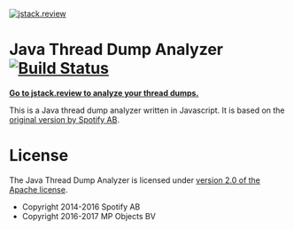 [![jstack.review][logo]](https://jstack.review)
# Java Thread Dump Analyzer [![Build Status](https://travis-ci.org/mpobjects/threaddump-analyzer.svg)](https://travis-ci.org/mpobjects/threaddump-analyzer)

**[Go to jstack.review to analyze your thread dumps.](https://jstack.review)**

This is a Java thread dump analyzer written in Javascript. It is based on the 
[original version by Spotify AB](https://github.com/spotify/threaddump-analyzer). 

# License

The Java Thread Dump Analyzer is licensed under [version 2.0 of the Apache license](http://www.apache.org/licenses/LICENSE-2.0.html).

* Copyright 2014-2016 Spotify AB
* Copyright 2016-2017 MP Objects BV

[logo]: https://jstack.review/logo.svg
